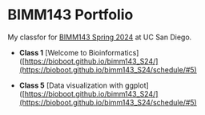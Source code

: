 # BIMM143 Portfolio
My classfor for [BIMM143 Spring 2024](https://bioboot.github.io/bimm143_S24/) at UC San Diego.

- **Class 1** [Welcome to Bioinformatics]([https://bioboot.github.io/bimm143_S24/](https://bioboot.github.io/bimm143_S24/schedule/#5)

- **Class 5** [Data visualization with ggplot]([https://bioboot.github.io/bimm143_S24/](https://bioboot.github.io/bimm143_S24/schedule/#5)
